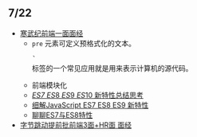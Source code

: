 ## 7/22

* [寒武纪前端一面面经](https://www.nowcoder.com/discuss/209664)
  * `pre` 元素可定义预格式化的文本。<pre>` 标签的一个常见应用就是用来表示计算机的源代码。
  * 前端模块化
  * [*ES7* *ES*8 *ES*9 *ES*10 新特性总结思考](https://zhuanlan.zhihu.com/p/67492465)
  * [细解JavaScript ES7 ES8 ES9 新特性](https://tuobaye.com/2018/11/27/%E7%BB%86%E8%A7%A3JavaScript-ES7-ES8-ES9-%E6%96%B0%E7%89%B9%E6%80%A7/)
  * [聊聊ES7与ES8特性](https://segmentfault.com/a/1190000011017894)
* [字节跳动提前批前端3面+HR面 面经](https://www.nowcoder.com/discuss/208931)

